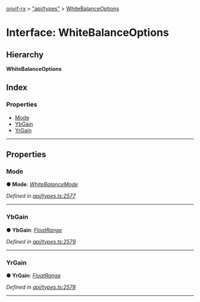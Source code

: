 [onvif-rx](../README.md) > ["api/types"](../modules/_api_types_.md) > [WhiteBalanceOptions](../interfaces/_api_types_.whitebalanceoptions.md)

# Interface: WhiteBalanceOptions

## Hierarchy

**WhiteBalanceOptions**

## Index

### Properties

* [Mode](_api_types_.whitebalanceoptions.md#mode)
* [YbGain](_api_types_.whitebalanceoptions.md#ybgain)
* [YrGain](_api_types_.whitebalanceoptions.md#yrgain)

---

## Properties

<a id="mode"></a>

###  Mode

**● Mode**: *[WhiteBalanceMode](../enums/_api_types_.whitebalancemode.md)*

*Defined in [api/types.ts:2577](https://github.com/patrickmichalina/onvif-rx/blob/1596479/src/api/types.ts#L2577)*

___
<a id="ybgain"></a>

###  YbGain

**● YbGain**: *[FloatRange](_api_types_.floatrange.md)*

*Defined in [api/types.ts:2579](https://github.com/patrickmichalina/onvif-rx/blob/1596479/src/api/types.ts#L2579)*

___
<a id="yrgain"></a>

###  YrGain

**● YrGain**: *[FloatRange](_api_types_.floatrange.md)*

*Defined in [api/types.ts:2578](https://github.com/patrickmichalina/onvif-rx/blob/1596479/src/api/types.ts#L2578)*

___

